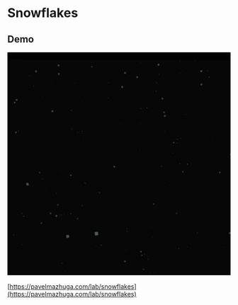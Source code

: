 # Snowflakes

## Demo

![Preview](preview.jpeg)

[https://pavelmazhuga.com/lab/snowflakes](https://pavelmazhuga.com/lab/snowflakes)
